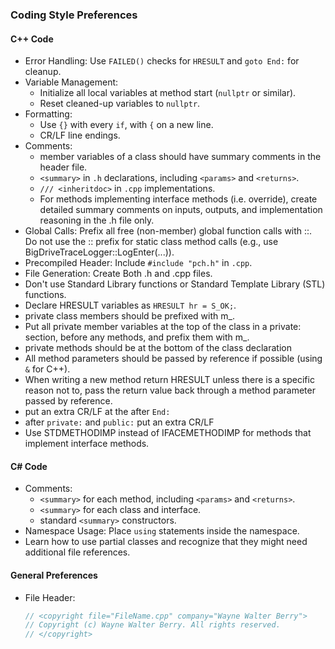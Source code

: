 ### Coding Style Preferences

#### C++ Code
- Error Handling: Use `FAILED()` checks for `HRESULT` and `goto End:` for cleanup.
- Variable Management:
  - Initialize all local variables at method start (`nullptr` or similar).
  - Reset cleaned-up variables to `nullptr`.
- Formatting:
  - Use `{}` with every `if`, with `{` on a new line.
  - CR/LF line endings.
- Comments:
  - member variables of a class should have summary comments in the header file.
  - `<summary>` in `.h` declarations, including `<params>` and `<returns>`.
  - `/// <inheritdoc>` in `.cpp` implementations.
  - For methods implementing interface methods (i.e. override), create detailed summary comments on inputs, outputs, and implementation reasoning in the .h file only.
- Global Calls: Prefix all free (non-member) global function calls with ::. Do not use the :: prefix for static class method calls (e.g., use BigDriveTraceLogger::LogEnter(...)).
- Precompiled Header: Include `#include "pch.h"` in `.cpp`.
- File Generation: Create Both .h and .cpp files.
- Don't use Standard Library functions or Standard Template Library (STL) functions.
- Declare HRESULT variables as `HRESULT hr = S_OK;`.
- private class members should be prefixed with m_.
- Put all private member variables at the top of the class in a private: section, before any methods, and prefix them with m_.
- private methods should be at the bottom of the class declaration
- All method parameters should be passed by reference if possible (using `&` for C++).
- When writing a new method return HRESULT unless there is a specific reason not to, pass the return value back through a method parameter passed by reference.
- put an extra CR/LF at the after `End:`
- after `private:` and `public:` put an extra CR/LF
- Use STDMETHODIMP instead of IFACEMETHODIMP for methods that implement interface methods.

#### C# Code
- Comments:
  - `<summary>` for each method, including `<params>` and `<returns>`.
  - `<summary>` for each class and interface.
  - standard `<summary>` constructors.
- Namespace Usage: Place `using` statements inside the namespace.
- Learn how to use partial classes and recognize that they might need additional file references.

#### General Preferences
- File Header:
  ```cpp
  // <copyright file="FileName.cpp" company="Wayne Walter Berry">
  // Copyright (c) Wayne Walter Berry. All rights reserved.
  // </copyright>
  ```
